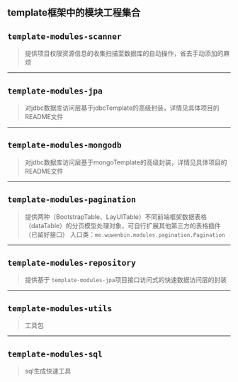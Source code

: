template框架中的模块工程集合
----
## `template-modules-scanner`
> 提供项目权限资源信息的收集扫描至数据库的自动操作，省去手动添加的麻烦
---
## `template-modules-jpa`
> 对jdbc数据库访问层基于jdbcTemplate的高级封装，详情见具体项目的README文件
---
## `template-modules-mongodb`
> 对jdbc数据库访问层基于mongoTemplate的高级封装，详情见具体项目的README文件
---
## `template-modules-pagination`
> 提供两种（BootstrapTable、LayUITable）不同前端框架数据表格（dataTable）的分页模型处理对象，可自行扩展其他第三方的表格插件（已留好接口）
> 入口类：`me.wuwenbin.modules.pagination.Pagination`
---
## `template-modules-repository`
> 提供基于 `template-modules-jpa`项目接口访问式的快速数据访问层的封装
---
## `template-modules-utils`
> 工具包
---
## `template-modules-sql`
> sql生成快速工具